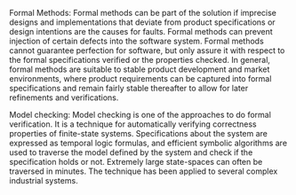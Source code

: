 Formal Methods:
Formal methods can be part of the solution if imprecise designs and implementations that deviate from product specifications or design intentions are the causes for faults. Formal methods can prevent injection of certain defects into the software system.
Formal methods cannot guarantee perfection for software, but only assure it with respect to the formal specifications verified or the properties checked. In general, formal methods are suitable to stable product development and market environments, where product requirements can be captured into formal specifications and remain fairly stable thereafter to allow for later refinements and verifications.

Model checking:
Model checking is one of the approaches to do formal verification. It is a technique for automatically verifying correctness properties of finite-state systems. Specifications about the system are expressed as temporal logic formulas, and efficient symbolic algorithms are used to traverse the model defined by the system and check if the specification holds or not. Extremely large state-spaces can often be traversed in minutes. The technique has been applied to several complex industrial systems.
